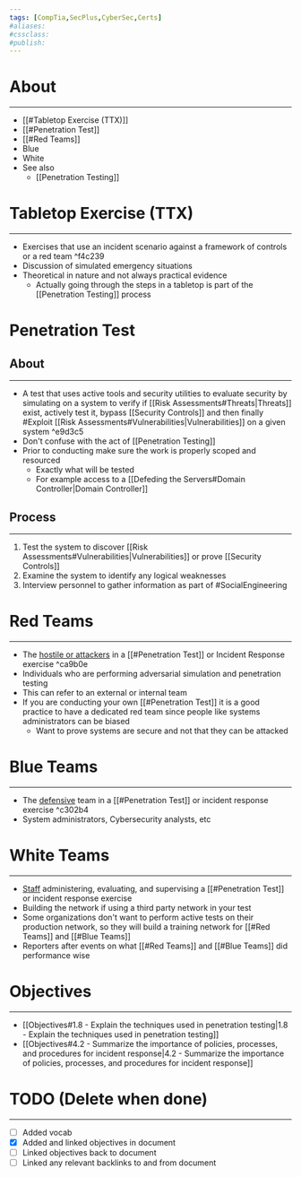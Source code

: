 ```yaml
---
tags: [CompTia,SecPlus,CyberSec,Certs]
#aliases:
#cssclass:
#publish:
---
```


# About
---
- [[#Tabletop Exercise (TTX)]]
- [[#Penetration Test]]
- [[#Red Teams]]
- Blue
- White
- See also
	- [[Penetration Testing]]

# Tabletop Exercise (TTX)
---
- Exercises that use an incident scenario against a framework of controls or a red team ^f4c239
- Discussion of simulated emergency situations
- Theoretical in nature and not always practical evidence
	- Actually going through the steps in a tabletop is part of the [[Penetration Testing]] process

# Penetration Test

## About
---
- A test that uses active tools and security utilities to evaluate security by simulating on a system to verify if [[Risk Assessments#Threats|Threats]] exist, actively test it, bypass [[Security Controls]] and then finally #Exploit [[Risk Assessments#Vulnerabilities|Vulnerabilities]] on a given system ^e9d3c5
- Don't confuse with the act of [[Penetration Testing]] 
- Prior to conducting make sure the work is properly scoped and resourced
	- Exactly what will be tested
	- For example access to a [[Defeding the Servers#Domain Controller|Domain Controller]]
## Process
---
1. Test the system to discover [[Risk Assessments#Vulnerabilities|Vulnerabilities]] or prove [[Security Controls]]
2. Examine the system to identify any logical weaknesses
3. Interview personnel to gather information as part of #SocialEngineering 

# Red Teams
---
- The <u>hostile or attackers</u> in a [[#Penetration Test]] or Incident Response exercise ^ca9b0e
- Individuals who are performing adversarial simulation and penetration testing
- This can refer to an external or internal team
- If you are conducting your own [[#Penetration Test]] it is a good practice to have a dedicated red team since people like systems administrators can be biased
	- Want to prove systems are secure and not that they can be attacked

# Blue Teams
---
- The <u>defensive</u> team in a [[#Penetration Test]] or incident response exercise ^c302b4
- System administrators, Cybersecurity analysts, etc

# White Teams
---
- <u>Staff</u> administering, evaluating, and supervising a [[#Penetration Test]] or incident response exercise
- Building the network if using a third party network in your test
- Some organizations don't want to perform active tests on their production network, so they will build a training network for [[#Red Teams]] and [[#Blue Teams]]
- Reporters after events on what [[#Red Teams]] and [[#Blue Teams]] did performance wise

# Objectives
---
- [[Objectives#1.8 - Explain the techniques used in penetration testing|1.8 - Explain the techniques used in penetration testing]]
- [[Objectives#4.2 - Summarize the importance of policies, processes, and procedures for incident response|4.2 - Summarize the importance of policies, processes, and procedures for incident response]]

# TODO (Delete when done)
---
- [ ] Added vocab
- [x] Added and linked objectives in document
- [ ] Linked objectives back to document
- [ ] Linked any relevant backlinks to and from document